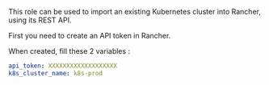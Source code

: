 This role can be used to import an existing Kubernetes cluster into Rancher, using its REST API.

First you need to create an API token in Rancher.

When created, fill these 2 variables :

```yaml
api_token: XXXXXXXXXXXXXXXXXXX
k8s_cluster_name: k8s-prod
```
